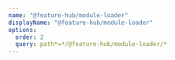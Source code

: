 ```yaml
---
name: "@feature-hub/module-loader"
displayName: "@feature-hub/module-loader"
options:
  order: 2
  query: path*=*/@feature-hub/module-loader/*
---
```

